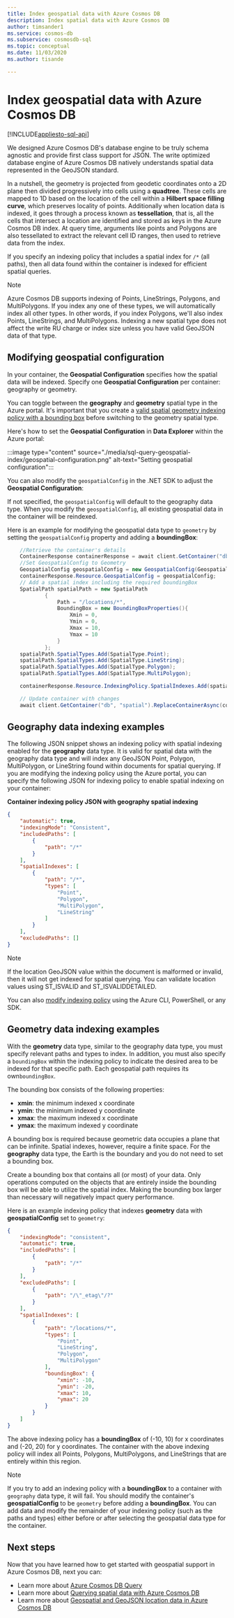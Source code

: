 ```yaml
---
title: Index geospatial data with Azure Cosmos DB
description: Index spatial data with Azure Cosmos DB
author: timsander1
ms.service: cosmos-db
ms.subservice: cosmosdb-sql
ms.topic: conceptual
ms.date: 11/03/2020
ms.author: tisande

---
```

# Index geospatial data with Azure Cosmos DB
[!INCLUDE[appliesto-sql-api](../includes/appliesto-sql-api.md)]

We designed Azure Cosmos DB's database engine to be truly schema agnostic and provide first class support for JSON. The write optimized database engine of Azure Cosmos DB natively understands spatial data represented in the GeoJSON standard.

In a nutshell, the geometry is projected from geodetic coordinates onto a 2D plane then divided progressively into cells using a **quadtree**. These cells are mapped to 1D based on the location of the cell within a **Hilbert space filling curve**, which preserves locality of points. Additionally when location data is indexed, it goes through a process known as **tessellation**, that is, all the cells that intersect a location are identified and stored as keys in the Azure Cosmos DB index. At query time, arguments like points and Polygons are also tessellated to extract the relevant cell ID ranges, then used to retrieve data from the index.

If you specify an indexing policy that includes a spatial index for `/*` (all paths), then all data found within the container is indexed for efficient spatial queries.

> [!NOTE]
> Azure Cosmos DB supports indexing of Points, LineStrings, Polygons, and MultiPolygons. If you index any one of these types, we will automatically index all other types. In other words, if you index Polygons, we'll also index Points, LineStrings, and MultiPolygons. Indexing a new spatial type does not affect the write RU charge or index size unless you have valid GeoJSON data of that type.

## Modifying geospatial configuration

In your container, the **Geospatial Configuration** specifies how the spatial data will be indexed. Specify one **Geospatial Configuration** per container: geography or geometry.

You can toggle between the **geography** and **geometry** spatial type in the Azure portal. It's important that you create a [valid spatial geometry indexing policy with a bounding box](#geometry-data-indexing-examples) before switching to the geometry spatial type.

Here's how to set the **Geospatial Configuration** in **Data Explorer** within the Azure portal:

:::image type="content" source="./media/sql-query-geospatial-index/geospatial-configuration.png" alt-text="Setting geospatial configuration":::

You can also modify the `geospatialConfig` in the .NET SDK to adjust the **Geospatial Configuration**:

If not specified, the `geospatialConfig` will default to the geography data type. When you modify the `geospatialConfig`, all existing geospatial data in the container will be reindexed.

Here is an example for modifying the geospatial data type to `geometry` by setting the `geospatialConfig` property and adding a **boundingBox**:

```csharp
    //Retrieve the container's details
    ContainerResponse containerResponse = await client.GetContainer("db", "spatial").ReadContainerAsync();
    //Set GeospatialConfig to Geometry
    GeospatialConfig geospatialConfig = new GeospatialConfig(GeospatialType.Geometry);
    containerResponse.Resource.GeospatialConfig = geospatialConfig;
    // Add a spatial index including the required boundingBox
    SpatialPath spatialPath = new SpatialPath
            {  
                Path = "/locations/*",
                BoundingBox = new BoundingBoxProperties(){
                    Xmin = 0,
                    Ymin = 0,
                    Xmax = 10,
                    Ymax = 10
                }
            };
    spatialPath.SpatialTypes.Add(SpatialType.Point);
    spatialPath.SpatialTypes.Add(SpatialType.LineString);
    spatialPath.SpatialTypes.Add(SpatialType.Polygon);
    spatialPath.SpatialTypes.Add(SpatialType.MultiPolygon);

    containerResponse.Resource.IndexingPolicy.SpatialIndexes.Add(spatialPath);

    // Update container with changes
    await client.GetContainer("db", "spatial").ReplaceContainerAsync(containerResponse.Resource);
```

## Geography data indexing examples

The following JSON snippet shows an indexing policy with spatial indexing enabled for the **geography** data type. It is valid for spatial data with the geography data type and will index any GeoJSON Point, Polygon, MultiPolygon, or LineString found within documents for spatial querying. If you are modifying the indexing policy using the Azure portal, you can specify the following JSON for indexing policy to enable spatial indexing on your container:

**Container indexing policy JSON with geography spatial indexing**

```json
{
    "automatic": true,
    "indexingMode": "Consistent",
    "includedPaths": [
        {
            "path": "/*"
        }
    ],
    "spatialIndexes": [
        {
            "path": "/*",
            "types": [
                "Point",
                "Polygon",
                "MultiPolygon",
                "LineString"
            ]
        }
    ],
    "excludedPaths": []
}
```

> [!NOTE]
> If the location GeoJSON value within the document is malformed or invalid, then it will not get indexed for spatial querying. You can validate location values using ST_ISVALID and ST_ISVALIDDETAILED.

You can also [modify indexing policy](how-to-manage-indexing-policy.md) using the Azure CLI, PowerShell, or any SDK.

## Geometry data indexing examples

With the **geometry** data type, similar to the geography data type, you must specify relevant paths and types to index. In addition, you must also specify a `boundingBox` within the indexing policy to indicate the desired area to be indexed for that specific path. Each geospatial path requires its own`boundingBox`.

The bounding box consists of the following properties:

- **xmin**: the minimum indexed x coordinate
- **ymin**: the minimum indexed y coordinate
- **xmax**: the maximum indexed x coordinate
- **ymax**: the maximum indexed y coordinate

A bounding box is required because geometric data occupies a plane that can be infinite. Spatial indexes, however, require a finite space. For the **geography** data type, the Earth is the boundary and you do not need to set a bounding box.

Create a bounding box that contains all (or most) of your data. Only operations computed on the objects that are entirely inside the bounding box will be able to utilize the spatial index. Making the bounding box larger than necessary will negatively impact query performance.

Here is an example indexing policy that indexes **geometry** data with **geospatialConfig** set to `geometry`:

```json
{
    "indexingMode": "consistent",
    "automatic": true,
    "includedPaths": [
        {
            "path": "/*"
        }
    ],
    "excludedPaths": [
        {
            "path": "/\"_etag\"/?"
        }
    ],
    "spatialIndexes": [
        {
            "path": "/locations/*",
            "types": [
                "Point",
                "LineString",
                "Polygon",
                "MultiPolygon"
            ],
            "boundingBox": {
                "xmin": -10,
                "ymin": -20,
                "xmax": 10,
                "ymax": 20
            }
        }
    ]
}
```

The above indexing policy has a **boundingBox** of (-10, 10) for x coordinates and (-20, 20) for y coordinates. The container with the above indexing policy will index all Points, Polygons, MultiPolygons, and LineStrings that are entirely within this region.

> [!NOTE]
> If you try to add an indexing policy with a **boundingBox** to a container with `geography` data type, it will fail. You should modify the container's **geospatialConfig** to be `geometry` before adding a **boundingBox**. You can add data and modify the remainder of
> your indexing policy (such as the paths and types) either before or after selecting the geospatial data type for the container.

## Next steps

Now that you have learned how to get started with geospatial support in Azure Cosmos DB, next you can:

* Learn more about [Azure Cosmos DB Query](sql-query-getting-started.md)
* Learn more about [Querying spatial data with Azure Cosmos DB](sql-query-geospatial-query.md)
* Learn more about [Geospatial and GeoJSON location data in Azure Cosmos DB](sql-query-geospatial-intro.md)
